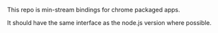 This repo is min-stream bindings for chrome packaged apps.

It should have the same interface as the node.js version where possible.
